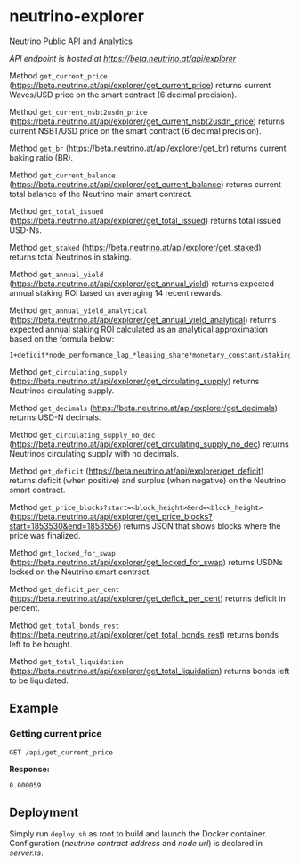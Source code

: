 # neutrino-explorer
Neutrino Public API and Analytics

*API endpoint is hosted at https://beta.neutrino.at/api/explorer*

Method ```get_current_price``` (https://beta.neutrino.at/api/explorer/get_current_price) returns current Waves/USD price on the smart contract (6 decimal precision).

Method ```get_current_nsbt2usdn_price``` (https://beta.neutrino.at/api/explorer/get_current_nsbt2usdn_price) returns current NSBT/USD price on the smart contract (6 decimal precision).

Method ```get_br``` (https://beta.neutrino.at/api/explorer/get_br) returns current baking ratio (BR).

Method ```get_current_balance``` (https://beta.neutrino.at/api/explorer/get_current_balance) returns current total balance of the Neutrino main smart contract.

Method ```get_total_issued``` (https://beta.neutrino.at/api/explorer/get_total_issued) returns total issued USD-Ns.

Method ```get_staked``` (https://beta.neutrino.at/api/explorer/get_staked) returns total Neutrinos in staking.

Method ```get_annual_yield``` (https://beta.neutrino.at/api/explorer/get_annual_yield) returns expected annual staking ROI based on averaging 14 recent rewards.

Method ```get_annual_yield_analytical``` (https://beta.neutrino.at/api/explorer/get_annual_yield_analytical) returns expected annual staking ROI calculated as an analytical approximation based on the formula below:
```
1+deficit*node_performance_lag_*leasing_share*monetary_constant/staking_share
```

Method ```get_circulating_supply``` (https://beta.neutrino.at/api/explorer/get_circulating_supply) returns Neutrinos circulating supply.

Method ```get_decimals``` (https://beta.neutrino.at/api/explorer/get_decimals) returns USD-N decimals.

Method ```get_circulating_supply_no_dec``` (https://beta.neutrino.at/api/explorer/get_circulating_supply_no_dec) returns Neutrinos circulating supply with no decimals.

Method ```get_deficit``` (https://beta.neutrino.at/api/explorer/get_deficit) returns deficit (when positive) and surplus (when negative) on the Neutrino smart contract.

Method ```get_price_blocks?start=<block_height>&end=<block_height>``` (https://beta.neutrino.at/api/explorer/get_price_blocks?start=1853530&end=1853556) returns JSON that shows blocks where the price was finalized.

Method ```get_locked_for_swap``` (https://beta.neutrino.at/api/explorer/get_locked_for_swap) returns USDNs locked on the Neutrino smart contract.

Method ```get_deficit_per_cent``` (https://beta.neutrino.at/api/explorer/get_deficit_per_cent) returns deficit in percent.

Method ```get_total_bonds_rest``` (https://beta.neutrino.at/api/explorer/get_total_bonds_rest) returns bonds left to be bought.

Method ```get_total_liquidation``` (https://beta.neutrino.at/api/explorer/get_total_liquidation) returns bonds left to be liquidated.


## Example
### Getting current price

```
GET /api/get_current_price
```

**Response:**
```
0.000059
```

## Deployment
Simply run ```deploy.sh``` as root to build and launch the Docker container.
Configuration (*neutrino contract address* and *node url*) is declared in *server.ts*.
